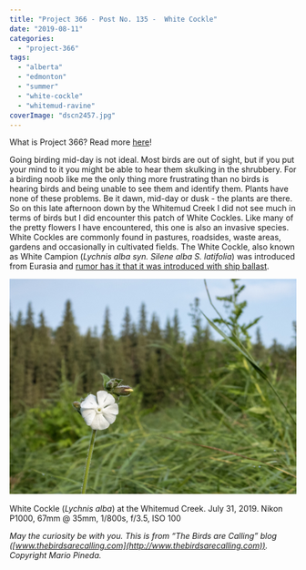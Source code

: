 ```yaml
---
title: "Project 366 - Post No. 135 -  White Cockle"
date: "2019-08-11"
categories: 
  - "project-366"
tags: 
  - "alberta"
  - "edmonton"
  - "summer"
  - "white-cockle"
  - "whitemud-ravine"
coverImage: "dscn2457.jpg"
---
```


What is Project 366? Read more [here](https://thebirdsarecalling.com/2019/03/29/project-366/)!

Going birding mid-day is not ideal. Most birds are out of sight, but if you put your mind to it you might be able to hear them skulking in the shrubbery. For a birding noob like me the only thing more frustrating than no birds is hearing birds and being unable to see them and identify them. Plants have none of these problems. Be it dawn, mid-day or dusk - the plants are there. So on this late afternoon down by the Whitemud Creek I did not see much in terms of birds but I did encounter this patch of White Cockles. Like many of the pretty flowers I have encountered, this one is also an invasive species. White Cockles are commonly found in pastures, roadsides, waste areas, gardens and occasionally in cultivated fields. The White Cockle, also known as White Campion (_Lychnis alba syn. Silene alba S. latifolia_) was introduced from Eurasia and [rumor has it that it was introduced with ship ballast](https://www.nrcresearchpress.com/doi/pdf/10.4141/cjps77-164).

![](images/dscn2457.jpg)

White Cockle (_Lychnis alba_) at the Whitemud Creek. July 31, 2019. Nikon P1000, 67mm @ 35mm, 1/800s, f/3.5, ISO 100

_May the curiosity be with you. This is from “The Birds are Calling” blog ([www.thebirdsarecalling.com](http://www.thebirdsarecalling.com)). Copyright Mario Pineda._
